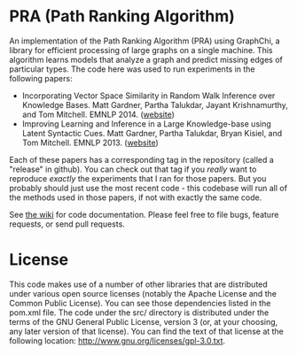 PRA (Path Ranking Algorithm)
============================

An implementation of the Path Ranking Algorithm (PRA) using GraphChi, a library
for efficient processing of large graphs on a single machine.  This algorithm
learns models that analyze a graph and predict missing edges of particular
types.  The code here was used to run experiments in the following papers:

* Incorporating Vector Space Similarity in Random Walk Inference over
  Knowledge Bases.  Matt Gardner, Partha Talukdar, Jayant Krishnamurthy, and
  Tom Mitchell.  EMNLP 2014.  ([website](http://rtw.ml.cmu.edu/emnlp2014_vector_space_pra))
* Improving Learning and Inference in a Large Knowledge-base using Latent
  Syntactic Cues.  Matt Gardner, Partha Talukdar, Bryan Kisiel, and Tom
  Mitchell.  EMNLP 2013.  ([website](http://rtw.ml.cmu.edu/emnlp2013_pra))

Each of these papers has a corresponding tag in the repository (called a
"release" in github).  You can check out that tag if you _really_ want to
reproduce _exactly_ the experiments that I ran for those papers.  But you
probably should just use the most recent code - this codebase will run all of
the methods used in those papers, if not with exactly the same code.

See [the wiki](http://github.com/matt-gardner/pra/wiki/Documentation) for code
documentation.  Please feel free to file bugs, feature requests, or send pull
requests.

License
=======

This code makes use of a number of other libraries that are distributed under
various open source licenses (notably the Apache License and the Common Public
License).  You can see those dependencies listed in the pom.xml file.  The code
under the src/ directory is distributed under the terms of the GNU General
Public License, version 3 (or, at your choosing, any later version of that
license).  You can find the text of that license at the following location:
http://www.gnu.org/licenses/gpl-3.0.txt.
